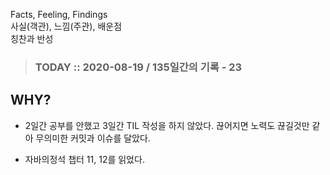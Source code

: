 Facts, Feeling, Findings  
사실(객관), 느낌(주관), 배운점  
칭찬과 반성

> ### TODAY :: 2020-08-19 / 135일간의 기록 - 23

## WHY?

* 2일간 공부를 안했고 3일간 TIL 작성을 하지 않았다. 끊어지면 노력도 끊길것만 같아 무의미한 커밋과 이슈를 달았다.

* 자바의정석 챕터 11, 12를 읽었다. 
